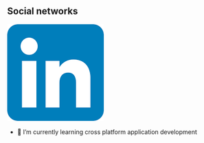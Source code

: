 

## Social networks ##

<a herf="https://www.linkedin.com/in/josep-vicent-mestre-llobell/"><img src="/img/Linkedin.png"></a>

- 🌱 I’m currently learning cross platform application development 
<!--
**BYjosep/BYjosep** is a ✨ _special_ ✨ repository because its `README.md` (this file) appears on your GitHub profile.

Here are some ideas to get you started:

- 🔭 I’m currently working on ...

- 👯 I’m looking to collaborate on ...
- 🤔 I’m looking for help with ...
- 💬 Ask me about ...
- 📫 How to reach me: ...
- 😄 Pronouns: ...
- ⚡ Fun fact: ...
-->
